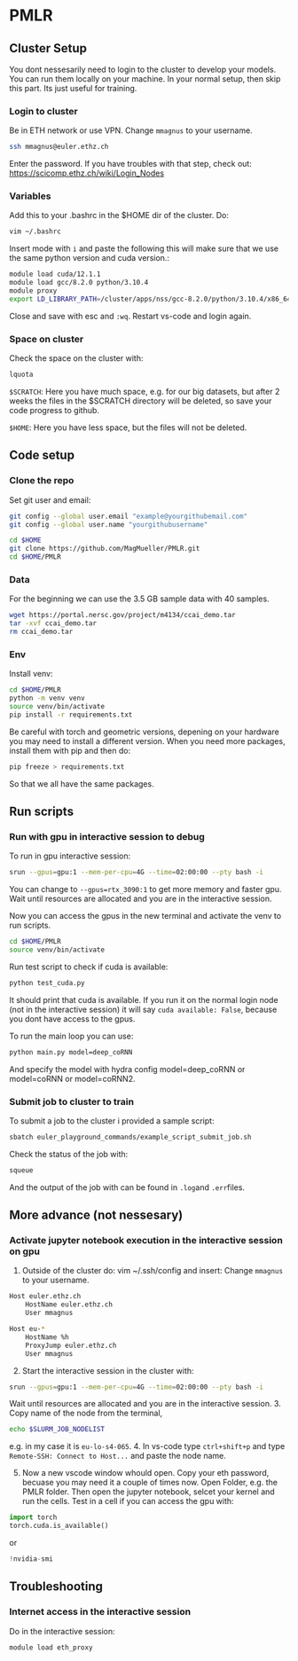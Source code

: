 # PMLR
## Cluster Setup

You dont nessesarily need to login to the cluster to develop your models. You can run them locally on your machine. In your normal setup, then skip this part.
Its just useful for training.

### Login to cluster
Be in ETH network or use VPN. Change `mmagnus` to your username. 
```bash
ssh mmagnus@euler.ethz.ch
```
Enter the password.
If you have troubles with that step, check out: https://scicomp.ethz.ch/wiki/Login_Nodes 


### Variables
Add this to your .bashrc in the $HOME dir of the cluster. Do:
```bash
vim ~/.bashrc
```
Insert mode with `i` and paste the following this will make sure that we use the same python version and cuda version.:
```bash
module load cuda/12.1.1
module load gcc/8.2.0 python/3.10.4
module proxy
export LD_LIBRARY_PATH=/cluster/apps/nss/gcc-8.2.0/python/3.10.4/x86_64/lib64:$LD_LIBRARY_PATH
```
Close and save with esc and `:wq`. Restart vs-code and login again.

### Space on cluster
Check the space on the cluster with:
```bash
lquota
```
`$SCRATCH`: Here you have much space, e.g. for our big datasets, but after 2 weeks the files in the $SCRATCH directory will be deleted, so save your code progress to github.

`$HOME`: Here you have less space, but the files will not be deleted.

## Code setup


### Clone the repo
Set git user and email:
```bash
git config --global user.email "example@yourgithubemail.com"
git config --global user.name "yourgithubusername"
```

```bash
cd $HOME
git clone https://github.com/MagMueller/PMLR.git
cd $HOME/PMLR
```

### Data
For the beginning we can use the 3.5 GB sample data with 40 samples. 
```bash
wget https://portal.nersc.gov/project/m4134/ccai_demo.tar
tar -xvf ccai_demo.tar
rm ccai_demo.tar
```

### Env
Install venv:
```bash
cd $HOME/PMLR
python -m venv venv
source venv/bin/activate
pip install -r requirements.txt
```
Be careful with torch and geometric versions, depening on your hardware you may need to install a different version.
When you need more packages, install them with pip and then do:
```bash
pip freeze > requirements.txt
```
So that we all have the same packages.

## Run scripts
### Run with gpu in interactive session to debug
To run in gpu interactive session:

```bash
srun --gpus=gpu:1 --mem-per-cpu=4G --time=02:00:00 --pty bash -i 
```
You can change to `--gpus=rtx_3090:1` to get more memory and faster gpu.
Wait until resources are allocated and you are in the interactive session.

Now you can access the gpus in the new terminal and activate the venv to run scripts.
```bash
cd $HOME/PMLR
source venv/bin/activate
```

Run test script to check if cuda is available:
```bash
python test_cuda.py
```
It should print that cuda is available.
If you run it on the normal login node (not in the interactive session) it will say `cuda available: False`, because you dont have access to the gpus.

To run the main loop you can use:
```bash
python main.py model=deep_coRNN
```
And specify the model with hydra config model=deep_coRNN or model=coRNN or model=coRNN2.

### Submit job to cluster to train
To submit a job to the cluster i provided a sample script:
```bash
sbatch euler_playground_commands/example_script_submit_job.sh
```
Check the status of the job with:
```bash
squeue 
```
And the output of the job with can be found in `.log`and `.err`files.



## More advance (not nessesary)
### Activate jupyter notebook execution in the interactive session on gpu
1. Outside of the cluster do: vim ~/.ssh/config and insert:
Change `mmagnus` to your username.

```bash
Host euler.ethz.ch
    HostName euler.ethz.ch
    User mmagnus

Host eu-*
    HostName %h
    ProxyJump euler.ethz.ch
    User mmagnus
``` 
2. Start the interactive session in the cluster with:
```bash
srun --gpus=gpu:1 --mem-per-cpu=4G --time=02:00:00 --pty bash -i 
```
Wait until resources are allocated and you are in the interactive session.
3. Copy name of the node from the terminal, 
```bash
echo $SLURM_JOB_NODELIST
```
e.g. in my case it is `eu-lo-s4-065`.
4. In vs-code type `ctrl+shift+p` and type `Remote-SSH: Connect to Host...` and paste the node name.

5. Now a new vscode window whould open. Copy your eth password, becuase you may need it a couple of times now.
Open Folder, e.g. the PMLR folder. Then open the jupyter notebook, selcet your kernel and run the cells.
Test in a cell if you can access the gpu with:
```python
import torch
torch.cuda.is_available()
```
or 
```python
!nvidia-smi
``` 

## Troubleshooting
### Internet access in the interactive session
Do in the interactive session:
```bash
module load eth_proxy
```

